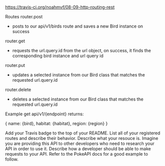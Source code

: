 https://travis-ci.org/noahmvf/08-09-http-routing-rest

Routes
router.post
- posts to our api/v1/birds route and saves a new Bird instance on success

router.get
- requests the url.query.id from the url object, on success, it finds the corresponding bird instance and url query id

router.put
- updates a selected instance from our Bird class that matches the requested url.query.id

router.delete
- deletes a selected instance from our Bird class that matches the requested url.query.id

Example get api/v1/{endpoint} returns:

{ 
  name: {bird},
  habitat: {habitat},
  region: {region}
}

Add your Travis badge to the top of your README. List all of your registered routes and describe their behavior. Describe what your resouce is. Imagine you are providing this API to other developers who need to research your API in order to use it. Describe how a developer should be able to make requests to your API. Refer to the PokeAPI docs for a good example to follow.



